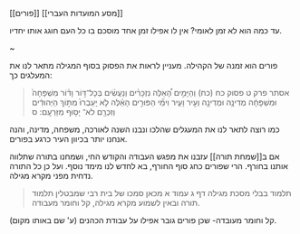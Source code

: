 [[פורים]]
[[מסע המועדות העברי]]


עד כמה הוא לא זמן לאומי? אין לו אפילו זמן אחד מוסכם בו כל העם חוגג אותו יחדיו. 






~

פורים הוא זמנה של הקהילה.
מעניין לראות את הפסוק בסוף המגילה מתאר לנו את המעלגים כך:
> אסתר פרק ט פסוק כח
(כח) וְהַיָּמִ֣ים הָ֠אֵלֶּה נִזְכָּרִ֨ים וְנַעֲשִׂ֜ים בְּכָל־דּ֣וֹר וָד֗וֹר מִשְׁפָּחָה֙ וּמִשְׁפָּחָ֔ה מְדִינָ֥ה וּמְדִינָ֖ה וְעִ֣יר וָעִ֑יר וִימֵ֞י הַפּוּרִ֣ים הָאֵ֗לֶּה לֹ֤א יַֽעַבְרוּ֙ מִתּ֣וֹךְ הַיְּהוּדִ֔ים וְזִכְרָ֖ם לֹא־ יָס֥וּף מִזַּרְעָֽם: ס 

כמו רוצה לתאר לנו את המעגלים שהלכו ונבנו השנה לאורכה, משפחה, מדינה, והנה אנחנו יותר בכיוון העיר כרגע בפורים.

אם ב[[שמחת תורה]] עזבנו את מפגש העבודה והקודש החי, ושמחנו בתורה שתלווה אותנו בחורף. הרי שפורים כחג סוף החורף, בא לחדש לנו מימד נוסף. ועל כן כל התורה נדחית מפני מקרא מגילה.
> תלמוד בבלי מסכת מגילה דף ג עמוד א
מכאן סמכו של בית רבי שמבטלין תלמוד תורה ובאין לשמוע מקרא מגילה, קל וחומר מעבודה. 

קל וחומר מעובדה- שכן פורים גובר אפילו על עבודת הכהנים (ע' שם באותו מקום).
